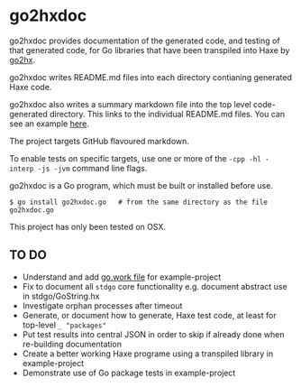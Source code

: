 go2hxdoc
========

go2hxdoc provides documentation of the generated code, and testing of that generated code, for Go libraries that have been transpiled into Haxe by [go2hx](https://github.com/go2hx/go2hx).

go2hxdoc writes README.md files into each directory contianing generated Haxe code. 

go2hxdoc also writes a summary markdown file into the top level code-generated directory. This links to the individual README.md files. You can see an example [here](./example-project/golibs/golibs.md).

The project targets GitHub flavoured markdown. 

To enable tests on specific targets, use one or more of the `-cpp -hl -interp -js -jvm` command line flags.

go2hxdoc is a Go program, which must be built or installed before use.

```
$ go install go2hxdoc.go   # from the same directory as the file go2hxdoc.go
```

This project has only been tested on OSX.

TO DO
-----

- Understand and add [go.work file](https://github.com/golang/tools/blob/master/gopls/doc/workspace.md) for example-project
- Fix to document all `stdgo` core functionality e.g. document abstract use in stdgo/GoString.hx
- Investigate orphan processes after timeout
- Generate, or document how to generate, Haxe test code, at least for top-level `_ "packages"`
- Put test results into central JSON in order to skip if already done when re-building documentation
- Create a better working Haxe programe using a transpiled library in example-project
- Demonstrate use of Go package tests in example-project
